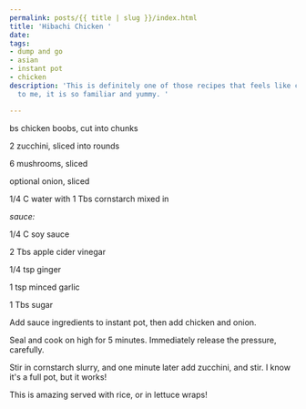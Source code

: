 ```yaml
---
permalink: posts/{{ title | slug }}/index.html
title: 'Hibachi Chicken '
date: 
tags:
- dump and go
- asian
- instant pot
- chicken
description: 'This is definitely one of those recipes that feels like comfort food
  to me, it is so familiar and yummy. '

---
```

bs chicken boobs, cut into chunks

2 zucchini, sliced into rounds

6 mushrooms, sliced

optional onion, sliced

1/4 C water with 1 Tbs cornstarch mixed in

_sauce:_ 

1/4 C soy sauce

2 Tbs apple cider vinegar

1/4 tsp ginger 

1 tsp minced garlic

1 Tbs sugar

Add sauce ingredients to instant pot, then add chicken and onion. 

Seal and cook on high for 5 minutes. Immediately release the pressure, carefully. 

Stir in cornstarch slurry, and one minute later add zucchini, and stir. I know it's a full pot, but it works! 

This is amazing served with rice, or in lettuce wraps!